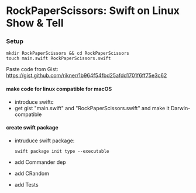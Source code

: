 # RockPaperScissors: Swift on Linux Show & Tell

### Setup

```
mkdir RockPaperScissors && cd RockPaperScissors
touch main.swift RockPaperScissors.swift
```

Paste code from Gist: https://gist.github.com/rikner/1b964f54fbd25afdd1701f6ff75e3c62




#### make code for linux compatible for macOS
- introduce swiftc
- get gist "main.swift" and "RockPaperScissors.swift" and make it Darwin-compatible

#### create swift package
- intruduce swift package:

    `swift package init type --executable`

- add Commander dep
- add CRandom
- add Tests